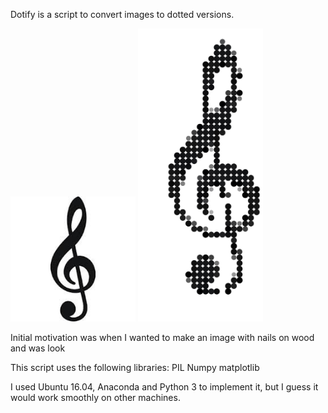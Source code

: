 Dotify is a script to convert images to dotted versions. 

<img src="https://github.com/gostopa1/Dotify.py/blob/master/clef.jpg" alt="Drawing" style="width: 200px;"/>

<img src="https://github.com/gostopa1/Dotify.py/blob/master/clef_dotted.png" alt="Drawing2" style="width: 200px;"/>

Initial motivation was when I wanted to make an image with nails on wood and was look

This script uses the following libraries:
PIL
Numpy
matplotlib

I used Ubuntu 16.04, Anaconda and Python 3 to implement it, but I guess it would work smoothly on other machines.
